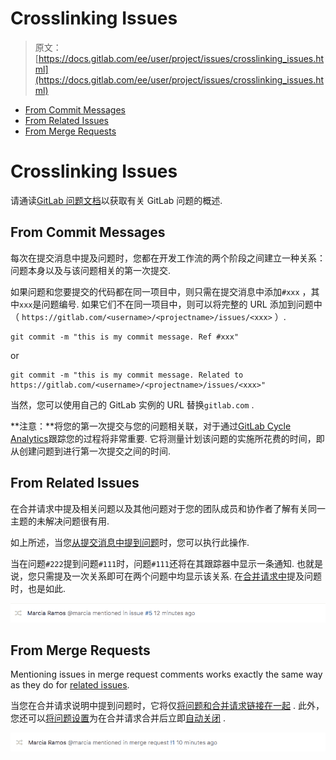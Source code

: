 # Crosslinking Issues

> 原文：[https://docs.gitlab.com/ee/user/project/issues/crosslinking_issues.html](https://docs.gitlab.com/ee/user/project/issues/crosslinking_issues.html)

*   [From Commit Messages](#from-commit-messages)
*   [From Related Issues](#from-related-issues)
*   [From Merge Requests](#from-merge-requests)

# Crosslinking Issues[](#crosslinking-issues "Permalink")

请通读[GitLab 问题文档](index.html)以获取有关 GitLab 问题的概述.

## From Commit Messages[](#from-commit-messages "Permalink")

每次在提交消息中提及问题时，您都在开发工作流的两个阶段之间建立一种关系：问题本身以及与该问题相关的第一次提交.

如果问题和您要提交的代码都在同一项目中，则只需在提交消息中添加`#xxx` ，其中`xxx`是问题编号. 如果它们不在同一项目中，则可以将完整的 URL 添加到问题中（ `https://gitlab.com/<username>/<projectname>/issues/<xxx>` ）.

```
git commit -m "this is my commit message. Ref #xxx" 
```

or

```
git commit -m "this is my commit message. Related to https://gitlab.com/<username>/<projectname>/issues/<xxx>" 
```

当然，您可以使用自己的 GitLab 实例的 URL 替换`gitlab.com` .

**注意：**将您的第一次提交与您的问题相关联，对于通过[GitLab Cycle Analytics](https://about.gitlab.com/stages-devops-lifecycle/value-stream-analytics/)跟踪您的过程将非常重要. 它将测量计划该问题的实施所花费的时间，即从创建问题到进行第一次提交之间的时间.

## From Related Issues[](#from-related-issues "Permalink")

在合并请求中提及相关问题以及其他问题对于您的团队成员和协作者了解有关同一主题的未解决问题很有用.

如上所述，当您[从提交消息中提到问题](#from-commit-messages)时，您可以执行此操作.

当在问题`#222`提到问题`#111`时，问题`#111`还将在其跟踪器中显示一条通知. 也就是说，您只需提及一次关系即可在两个问题中均显示该关系. 在[合并请求中](#from-merge-requests)提及问题时，也是如此.

[![issue mentioned in issue](img/b962444c71ad27ba05dfc6bfc69269f4.png)](img/mention_in_issue.png)

## From Merge Requests[](#from-merge-requests "Permalink")

Mentioning issues in merge request comments works exactly the same way as they do for [related issues](#from-related-issues).

当您在合并请求说明中提到问题时，它将仅[将问题和合并请求链接在一起](#from-related-issues) . 此外，您还可以[将问题设置](managing_issues.html#closing-issues-automatically)为在合并请求合并后立即[自动关闭](managing_issues.html#closing-issues-automatically) .

[![issue mentioned in MR](img/f36631c8d1fd9cb42fb7c58a495c24be.png)](img/mention_in_merge_request.png)